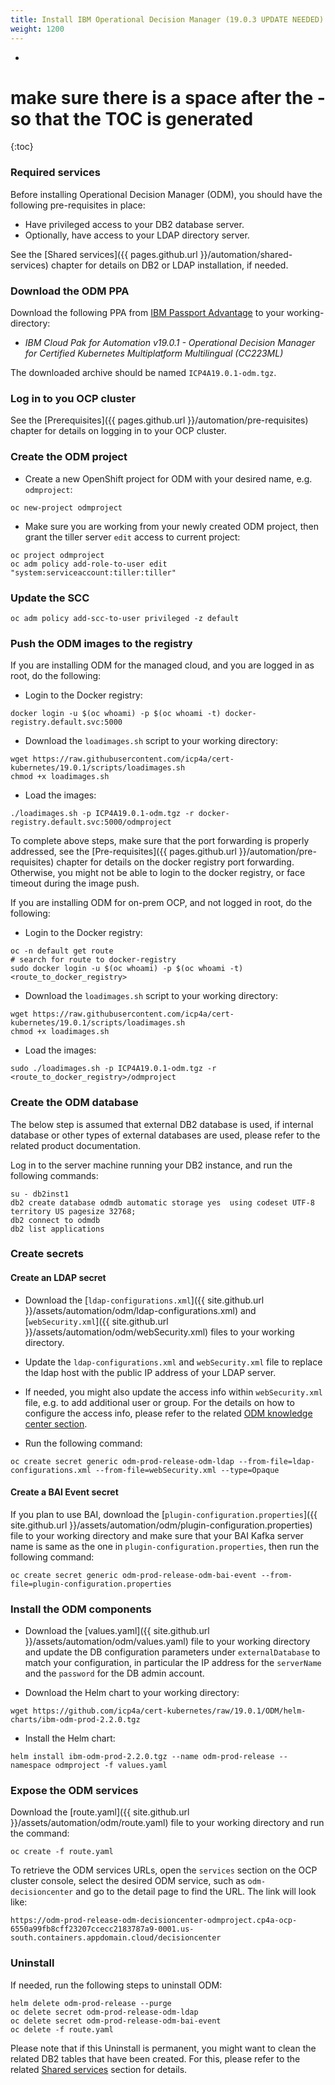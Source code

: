 ```yaml
---
title: Install IBM Operational Decision Manager (19.0.3 UPDATE NEEDED)
weight: 1200
---
```

- 
# make sure there is a space after the - so that the TOC is generated
{:toc}

### Required services
Before installing Operational Decision Manager (ODM), you should have the following pre-requisites in place:

- Have privileged access to your DB2 database server. 
- Optionally, have access to your LDAP directory server.

See the [Shared services]({{ pages.github.url }}/automation/shared-services) chapter for details on DB2 or LDAP installation, if needed.

### Download the ODM PPA 
Download the following PPA from [IBM Passport Advantage](https://www.ibm.com/software/passportadvantage) to your working-directory:

- *IBM Cloud Pak for Automation v19.0.1 - Operational Decision Manager for Certified Kubernetes Multiplatform Multilingual (CC223ML)*

The downloaded archive should be named `ICP4A19.0.1-odm.tgz`.

### Log in to you OCP cluster
See the [Prerequisites]({{ pages.github.url }}/automation/pre-requisites) chapter for details on logging in to your OCP cluster.

### Create the ODM project
- Create a new OpenShift project for ODM with your desired name, e.g. `odmproject`:
```
oc new-project odmproject
```
- Make sure you are working from your newly created ODM project, then grant the tiller server `edit` access to current project:
```
oc project odmproject
oc adm policy add-role-to-user edit "system:serviceaccount:tiller:tiller"
```

### Update the SCC
```
oc adm policy add-scc-to-user privileged -z default
```

### Push the ODM images to the registry
If you are installing ODM for the managed cloud, and you are logged in as root, do the following:
- Login to the Docker registry:
```
docker login -u $(oc whoami) -p $(oc whoami -t) docker-registry.default.svc:5000
```
- Download the `loadimages.sh` script to your working directory:
```
wget https://raw.githubusercontent.com/icp4a/cert-kubernetes/19.0.1/scripts/loadimages.sh
chmod +x loadimages.sh
```
- Load the images:
```
./loadimages.sh -p ICP4A19.0.1-odm.tgz -r docker-registry.default.svc:5000/odmproject
```
To complete above steps, make sure that the port forwarding is properly addressed, see the [Pre-requisites]({{ pages.github.url }}/automation/pre-requisites) chapter for details on the docker registry port forwarding. Otherwise, you might not be able to login to the docker registry, or face timeout during the image push.

If you are installing ODM for on-prem OCP, and not logged in root, do the following:
- Login to the Docker registry:
```
oc -n default get route
# search for route to docker-registry
sudo docker login -u $(oc whoami) -p $(oc whoami -t) <route_to_docker_registry>
```
- Download the `loadimages.sh` script to your working directory:
```
wget https://raw.githubusercontent.com/icp4a/cert-kubernetes/19.0.1/scripts/loadimages.sh
chmod +x loadimages.sh
```
- Load the images:
```
sudo ./loadimages.sh -p ICP4A19.0.1-odm.tgz -r <route_to_docker_registry>/odmproject
```

### Create the ODM database
The below step is assumed that external DB2 database is used, if internal database or other types of external databases are used, please refer to the related product documentation.

Log in to the server machine running your DB2 instance, and run the following commands:
```
su - db2inst1
db2 create database odmdb automatic storage yes  using codeset UTF-8 territory US pagesize 32768;
db2 connect to odmdb
db2 list applications
```

### Create secrets

#### Create an LDAP secret
- Download the [`ldap-configurations.xml`]({{ site.github.url }}/assets/automation/odm/ldap-configurations.xml) and [`webSecurity.xml`]({{ site.github.url }}/assets/automation/odm/webSecurity.xml) files to your working directory.

- Update the `ldap-configurations.xml` and `webSecurity.xml` file to replace the ldap host with the public IP address of your LDAP server.

- If needed, you might also update the access info within `webSecurity.xml` file, e.g. to add additional user or group. For the details on how to configure the access info, please refer to the related [ODM knowledge center section](https://www.ibm.com/support/knowledgecenter/en/SSYHZ8_19.0.x/com.ibm.dba.install/k8s_topics/tsk_config_user_access.html).

- Run the following command:
```
oc create secret generic odm-prod-release-odm-ldap --from-file=ldap-configurations.xml --from-file=webSecurity.xml --type=Opaque
```

#### Create a BAI Event secret
If you plan to use BAI, download the [`plugin-configuration.properties`]({{ site.github.url }}/assets/automation/odm/plugin-configuration.properties) file to your working directory and make sure that your BAI Kafka server name is same as the one in `plugin-configuration.properties`, then run the following command:
```
oc create secret generic odm-prod-release-odm-bai-event --from-file=plugin-configuration.properties
```

### Install the ODM components
- Download the [values.yaml]({{ site.github.url }}/assets/automation/odm/values.yaml) file to your working directory and update the DB configuration parameters under `externalDatabase` to match your configuration, in particular the IP address for the `serverName` and the `password` for the DB admin account.

- Download the Helm chart to your working directory:
```
wget https://github.com/icp4a/cert-kubernetes/raw/19.0.1/ODM/helm-charts/ibm-odm-prod-2.2.0.tgz
```

- Install the Helm chart:
```
helm install ibm-odm-prod-2.2.0.tgz --name odm-prod-release --namespace odmproject -f values.yaml
```

### Expose the ODM services
Download the [route.yaml]({{ site.github.url }}/assets/automation/odm/route.yaml) file to your working directory and run the command:
```
oc create -f route.yaml
```

To retrieve the ODM services URLs, open the `services` section on the OCP cluster console, select the desired ODM service, such as `odm-decisioncenter` and go to the detail page to find the URL. The link will look like:
```
https://odm-prod-release-odm-decisioncenter-odmproject.cp4a-ocp-6550a99fb8cff23207ccecc2183787a9-0001.us-south.containers.appdomain.cloud/decisioncenter
```

### Uninstall
If needed, run the following steps to uninstall ODM:
```
helm delete odm-prod-release --purge
oc delete secret odm-prod-release-odm-ldap
oc delete secret odm-prod-release-odm-bai-event
oc delete -f route.yaml
```

Please note that if this Uninstall is permanent, you might want to clean the related DB2 tables that have been created. For this, please refer to the related [Shared services](./shared-services.md) section for details.
